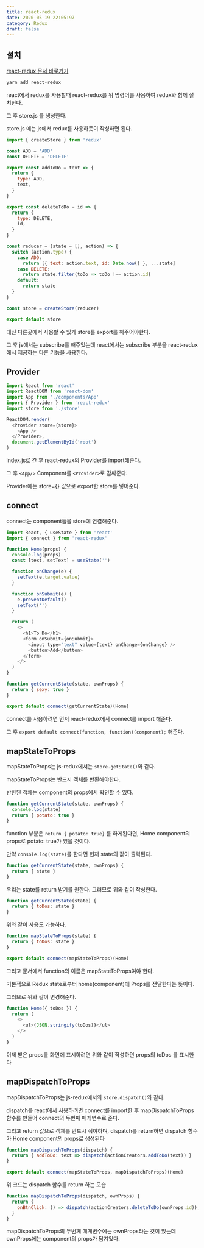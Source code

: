 ```yaml
---
title: react-redux
date: 2020-05-19 22:05:97
category: Redux
draft: false
---
```


## 설치

[react-redux 문서 바로가기](https://react-redux.js.org/introduction/quick-start)

```sh
yarn add react-redux
```

react에서 redux를 사용할때 react-redux를 위 명령어를 사용하여 redux와 함께 설치한다.

그 후 store.js 를 생성한다.

store.js 에는 js에서 redux를 사용하듯이 작성하면 된다.

```js
import { createStore } from 'redux'

const ADD = 'ADD'
const DELETE = 'DELETE'

export const addToDo = text => {
  return {
    type: ADD,
    text,
  }
}

export const deleteToDo = id => {
  return {
    type: DELETE,
    id,
  }
}

const reducer = (state = [], action) => {
  switch (action.type) {
    case ADD:
      return [{ text: action.text, id: Date.now() }, ...state]
    case DELETE:
      return state.filter(toDo => toDo !== action.id)
    default:
      return state
  }
}

const store = createStore(reducer)

export default store
```

대신 다른곳에서 사용할 수 있게 store를 export를 해주어야한다.

그 후 js에서는 subscribe를 해주었는데 react에서는 subscribe 부분을 react-redux에서 제공하는 다른 기능을 사용한다.

## Provider

```js
import React from 'react'
import ReactDOM from 'react-dom'
import App from './components/App'
import { Provider } from 'react-redux'
import store from './store'

ReactDOM.render(
  <Provider store={store}>
    <App />
  </Provider>,
  document.getElementById('root')
)
```

index.js로 간 후 react-redux의 Provider를 import해준다.

그 후 `<App/>` Component를 `<Provider>`로 감싸준다.

Provider에는 store={} 값으로 export한 store를 넣어준다.

## connect

connect는 component들을 store에 연결해준다.

```js
import React, { useState } from 'react'
import { connect } from 'react-redux'

function Home(props) {
  console.log(props)
  const [text, setText] = useState('')

  function onChange(e) {
    setText(e.target.value)
  }

  function onSubmit(e) {
    e.preventDefault()
    setText('')
  }

  return (
    <>
      <h1>To Do</h1>
      <form onSubmit={onSubmit}>
        <input type="text" value={text} onChange={onChange} />
        <button>Add</button>
      </form>
    </>
  )
}

function getCurrentState(state, ownProps) {
  return { sexy: true }
}

export default connect(getCurrentState)(Home)
```

connect를 사용하려면 먼저 react-redux에서 connect를 import 해준다.

그 후 `export default connect(function, function)(component);` 해준다.

## mapStateToProps

mapStateToProps는 js-redux에서는 `store.getState()`와 같다.

mapStateToProps는 반드시 객체를 반환해야한다.

반환된 객체는 component의 props에서 확인할 수 있다.

```js
function getCurrentState(state, ownProps) {
  console.log(state)
  return { potato: true }
}
```

function 부분은 `return { potato: true}` 를 하게된다면, Home component의 props로 potato: true가 있을 것이다.

만약 `console.log(state)`를 한다면 현재 state의 값이 출력된다.

```js
function getCurrentState(state, ownProps) {
  return { state }
}
```

우리는 state를 return 받기를 원한다. 그러므로 위와 같이 작성한다.

```js
function getCurrentState(state) {
  return { toDos: state }
}
```

위와 같이 사용도 가능하다.

```js
function mapStateToProps(state) {
  return { toDos: state }
}

export default connect(mapStateToProps)(Home)
```

그리고 문서에서 function의 이름은 mapStateToProps여야 한다.

기본적으로 Redux state로부터 home(component)에 Props를 전달한다는 뜻이다.

그러므로 위와 같이 변경해준다.

```js
function Home({ toDos }) {
  return (
    <>
      <ul>{JSON.stringify(toDos)}</ul>
    </>
  )
}
```

이제 받은 props를 화면에 표시하려면 위와 같이 작성하면 props의 toDos 를 표시한다

## mapDispatchToProps

mapDispatchToProps는 js-redux에서의 `store.dispatch()`와 같다.

dispatch를 react에서 사용하려면 connect를 import한 후 mapDispatchToProps 함수를 만들어 connect의 두번째 매개변수로 준다.

그리고 return 값으로 객체를 반드시 줘야하며, dispatch를 return하면 dispatch 함수가 Home component의 props로 생성된다

```js
function mapDispatchToProps(dispatch) {
  return { addToDo: text => dispatch(actionCreators.addToDo(text)) }
}

export default connect(mapStateToProps, mapDispatchToProps)(Home)
```

위 코드는 dispatch 함수를 return 하는 모습

```js
function mapDispatchToProps(dispatch, ownProps) {
  return {
    onBtnClick: () => dispatch(actionCreators.deleteToDo(ownProps.id)),
  }
}
```

mapDispatchToProps의 두번째 매개변수에는 ownProps라는 것이 있는데 ownProps에는 component의 props가 담겨있다.
